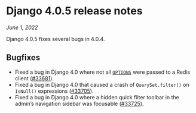 # Django 4.0.5 release notes

*June 1, 2022*

Django 4.0.5 fixes several bugs in 4.0.4.

## Bugfixes

* Fixed a bug in Django 4.0 where not all [`OPTIONS`](../ref/settings.md#std-setting-CACHES-OPTIONS)
  were passed to a Redis client ([#33681](https://code.djangoproject.com/ticket/33681)).
* Fixed a bug in Django 4.0 that caused a crash of `QuerySet.filter()` on
  `IsNull()` expressions ([#33705](https://code.djangoproject.com/ticket/33705)).
* Fixed a bug in Django 4.0 where a hidden quick filter toolbar in the admin’s
  navigation sidebar was focusable ([#33725](https://code.djangoproject.com/ticket/33725)).
